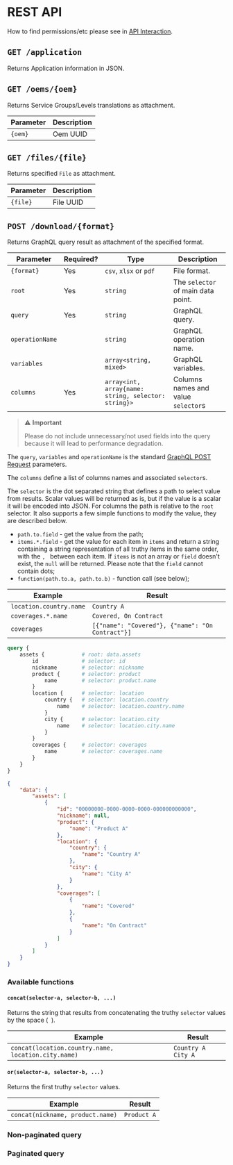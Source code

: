 # REST API

How to find permissions/etc please see in [API Interaction](./API-Interaction.md).

## `GET /application`

Returns Application information in JSON.

## `GET /oems/{oem}`

Returns Service Groups/Levels translations as attachment.

| Parameter | Description |
|-----------|-------------|
| `{oem}`   | Oem UUID    |

## `GET /files/{file}`

Returns specified `File` as attachment.

| Parameter | Description |
|-----------|-------------|
| `{file}`  | File UUID   |

## `POST /download/{format}`

Returns GraphQL query result as attachment of the specified format.

| Parameter       | Required? | Type                                                | Description                         |
|-----------------|-----------|-----------------------------------------------------|-------------------------------------|
| `{format}`      | Yes       | `csv`, `xlsx` or `pdf`                              | File format.                        |
| `root`          | Yes       | `string`                                            | The `selector` of main data point.  |
| `query`         | Yes       | `string`                                            | GraphQL query.                      |
| `operationName` |           | `string`                                            | GraphQL operation name.             |
| `variables`     |           | `array<string, mixed>`                              | GraphQL variables.                  |
| `columns`       | Yes       | `array<int, array{name: string, selector: string}>` | Columns names and value `selector`s |

> ⚠ **Important**
>
> Please do not include unnecessary/not used fields into the query because it will lead to performance degradation.

The `query`, `variables` and `operationName` is the standard [GraphQL POST Request](https://graphql.org/learn/serving-over-http/#post-request) parameters.

The `columns` define a list of columns names and associated `selector`s.

The `selector` is the dot separated string that defines a path to select value from results. Scalar values will be returned as is, but if the value is a scalar it will be encoded into JSON. For columns the path is relative to the `root` selector. It also supports a few simple functions to modify the value, they are described below.

- `path.to.field` - get the value from the path;
- `items.*.field` - get the value for each item in `items` and return a string containing a string representation of all truthy items in the same order, with the `, ` between each item. If `items` is not an array or `field` doesn't exist, the `null` will be returned. Please note that the `field` cannot contain dots;
- `function(path.to.a, path.to.b)` - function call (see below);

| Example                 | Result                                           |
|-------------------------|--------------------------------------------------|
| `location.country.name` | `Country A`                                      |
| `coverages.*.name`      | `Covered, On Contract`                           |
| `coverages`             | `[{"name": "Covered"}, {"name": "On Contract"}]` |

```graphql
query {
    assets {            # root: data.assets
        id              # selector: id
        nickname        # selector: nickname
        product {       # selector: product
            name        # selector: product.name
        }
        location {      # selector: location
            country {   # selector: location.country
                name    # selector: location.country.name
            }
            city {      # selector: location.city
                name    # selector: location.city.name
            }
        }
        coverages {     # selector: coverages
            name        # selector: coverages.name
        }
    }
}
```

```json
{
    "data": {
        "assets": [
            {
                "id": "00000000-0000-0000-0000-000000000000",
                "nickname": null,
                "product": {
                    "name": "Product A"
                },
                "location": {
                    "country": {
                        "name": "Country A"
                    },
                    "city": {
                        "name": "City A"
                    }
                },
                "coverages": [
                    {
                        "name": "Covered"
                    },
                    {
                        "name": "On Contract"
                    }
                ]
            }
        ]
    }
}
```


### Available functions

#### `concat(selector-a, selector-b, ...)`

Returns the string that results from concatenating the truthy `selector` values by the space (` `).

| Example                                             | Result             |
|-----------------------------------------------------|--------------------|
| `concat(location.country.name, location.city.name)` | `Country A City A` |


#### `or(selector-a, selector-b, ...)`

Returns the first truthy `selector` values.

| Example                          | Result      |
|----------------------------------|-------------|
| `concat(nickname, product.name)` | `Product A` |


### Non-paginated query


### Paginated query
